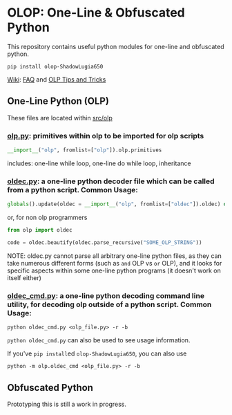 # OLOP: One-Line &amp; Obfuscated Python

This repository contains useful python modules for one-line and obfuscated python.

```
pip install olop-ShadowLugia650
```

[Wiki](https://github.com/ShadowLugia650/olop/wiki): [FAQ](https://github.com/ShadowLugia650/olop/wiki/Frequently-Asked-Questions) and [OLP Tips and Tricks](https://github.com/ShadowLugia650/olop/wiki/OLP-Tips-and-Tricks)

## One-Line Python (OLP)
These files are located within [src/olp](https://github.com/ShadowLugia650/olop/tree/master/src/olp)

### [olp.py](https://github.com/ShadowLugia650/olop/blob/master/src/olp/olp.py): primitives within olp to be imported for olp scripts
```py
__import__("olp", fromlist=["olp"]).olp.primitives
```
includes: one-line while loop, one-line do while loop, inheritance

### [oldec.py](https://github.com/ShadowLugia650/olop/blob/master/src/olp/oldec.py): a one-line python decoder file which can be called from a python script. Common Usage:
```py
globals().update(oldec = __import__("olp", fromlist=["oldec"]).oldec) or oldec.beautify(oldec.parse_recursive("SOME_OLP_STRING"))
```
or, for non olp programmers
```py
from olp import oldec

code = oldec.beautify(oldec.parse_recursive("SOME_OLP_STRING"))
```
NOTE: oldec.py cannot parse all arbitrary one-line python files, as they can take numerous different forms (such as `and` OLP vs `or` OLP), and it looks for specific aspects within some one-line python programs (it doesn't work on itself either) 

### [oldec_cmd.py](https://github.com/ShadowLugia650/olop/blob/master/src/olp/oldec_cmd.py): a one-line python decoding command line utility, for decoding olp outside of a python script. Common Usage:
```
python oldec_cmd.py <olp_file.py> -r -b
```
`python oldec_cmd.py` can also be used to see usage information.

If you've `pip install`ed `olop-ShadowLugia650`, you can also use
```
python -m olp.oldec_cmd <olp_file.py> -r -b
```

## Obfuscated Python
Prototyping this is still a work in progress.
